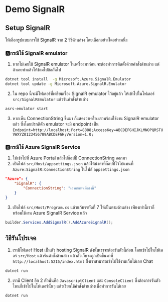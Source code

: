 # Demo SignalR

## Setup SignalR
ให้เลือกรูปแบบการใช้ SignalR จาก 2 วิธีด้านล่าง โดยเลือกอย่างใดอย่างหนึ่ง
### 🅰️กรณีใช้ SignalR emulator
1. หากไม่เคยใช้ SignalR emulator ในเครื่องมาก่อน จะต้องทำการติดตั้งด้วยคำสั่งด้านล่าง แต่ถ้าเคยทำแล้วให้ข้ามไปข้อถัดไป
```bash
dotnet tool install  -g Microsoft.Azure.SignalR.Emulator
dotnet tool update -g Microsoft.Azure.SignalR.Emulator
```
2. ใน repo นี้จะมีโฟเดอร์ที่เตรียมเรื่อง SignalR emulator ไว้อยู่แล้ว ให้เข้าไปในโฟเดอร์ `src/SignalREmulator` แล้วรันคำสั่งด้านล่าง
```bash
asrs-emulator start
```
3. หากเห็น ConnectionString ขึ้นมา ก็แสดงว่าเครื่องเราพร้อมใช้งาน SignalR emulator แล้ว ซึ่งโดยปรกติตัว emulator จะมี endpoint เป็น `Endpoint=http://localhost;Port=8888;AccessKey=ABCDEFGHIJKLMNOPQRSTUVWXYZ0123456789ABCDEFGH;Version=1.0;`

### 🅱️กรณีใช้ Azure SignalR Service
1. ให้เข้าไปที่ Azure Portal แล้วไปก๊อปปี้ ConnectionString ออกมา
2. เปิดไฟล์ `src/Host/appsettings.json` แล้วให้นำค่าที่ก๊อปปี้ไว้ไปแทนที่ `Azure:SignalR:ConnectionString` ในไฟล์ `appsettings.json`
```json
"Azure": {
    "SignalR": {
        "ConnectionString": "เอามาแทนที่ตรงนี้"
    }
}
```
3. เปิดไฟล์ `src/Host/Program.cs` แล้วแก้บรรทัดที่ 7 ให้เป็นตามด้านล่าง เพียงเท่านี้เราก็พร้อมใช้งาน Azure SignalR Service แล้ว
```csharp
builder.Services.AddSignalR().AddAzureSignalR();
```

## วิธีรันโปรเจค
1. เรามีโฟเดอร์ Host เป็นตัว hosting SignalR ดังนั้นเราจะต้องรันตัวนี้ก่อน โดยเข้าไปในโฟเดอร์ `src/Host` แล้วรันคำสั่งด้านล่าง แล้วตัวเว็บจะถูกเปิดขึ้นมาที่ `http://localhost:5215/index.html` ซึ่งเราสามารถเข้าไปใช้งานเว็บได้เลย Chat
```bash
dotnet run
```
2. เรามี Client อีก 2 ตัวนั่นคือ `JavascriptClient` และ `ConsoleClient` ซึ่งต้องการรันตัวไหนก็เข้าไปในโฟเดอร์นั้นๆ แล้วเรียกใช้คำสั่งด้านล่างเพื่อทำการรันได้เลย
```bash
dotnet run
```